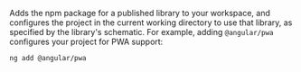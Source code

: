 Adds the npm package for a published library to your workspace, and configures
the project in the current working directory to use that library, as specified by the library's schematic.
For example, adding `@angular/pwa` configures your project for PWA support:

```bash
ng add @angular/pwa
```
